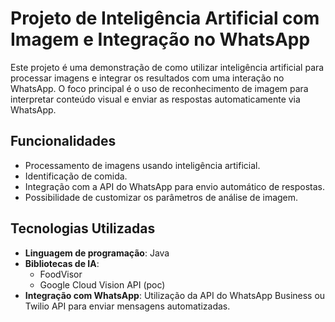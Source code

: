 # Projeto de Inteligência Artificial com Imagem e Integração no WhatsApp

Este projeto é uma demonstração de como utilizar inteligência artificial para processar imagens e integrar os resultados com uma interação no WhatsApp. O foco principal é o uso de reconhecimento de imagem para interpretar conteúdo visual e enviar as respostas automaticamente via WhatsApp.

## Funcionalidades

- Processamento de imagens usando inteligência artificial.
- Identificação de comida.
- Integração com a API do WhatsApp para envio automático de respostas.
- Possibilidade de customizar os parâmetros de análise de imagem.

## Tecnologias Utilizadas

- **Linguagem de programação**: Java
- **Bibliotecas de IA**: 
  - FoodVisor
  - Google Cloud Vision API (poc)
- **Integração com WhatsApp**: Utilização da API do WhatsApp Business ou Twilio API para enviar mensagens automatizadas.
